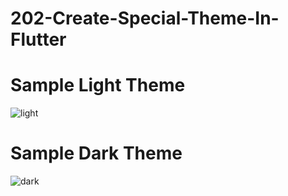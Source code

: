 # 202-Create-Special-Theme-In-Flutter

# Sample Light Theme

![light](https://user-images.githubusercontent.com/64723185/190898675-65191f36-17f3-43f6-8e8c-da6e2a1a03e4.png)

# Sample Dark Theme 

![dark](https://user-images.githubusercontent.com/64723185/190898748-914ab399-f526-46c7-a924-28fabdc9ceed.png)
